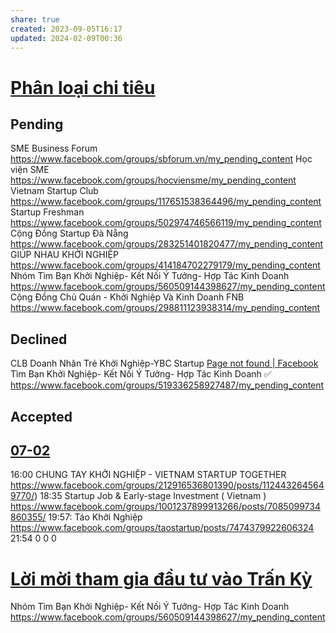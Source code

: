 ```yaml
---
share: true
created: 2023-09-05T16:17
updated: 2024-02-09T00:36
---
```


# [Phân loại chi tiêu](../../../../Tr%E1%BA%A5n%20K%E1%BB%B3/4%20Th%C3%A0nh%20ph%E1%BA%A9m/Truy%E1%BB%81n%20th%C3%B4ng/Ph%C3%A2n%20lo%E1%BA%A1i%20chi%20ti%C3%AAu.md)
## Pending
SME Business Forum https://www.facebook.com/groups/sbforum.vn/my_pending_content
Học viện SME https://www.facebook.com/groups/hocviensme/my_pending_content
Vietnam Startup Club https://www.facebook.com/groups/117651538364496/my_pending_content
Startup Freshman https://www.facebook.com/groups/502974746566119/my_pending_content
Cộng Đồng Startup Đà Nẵng https://www.facebook.com/groups/283251401820477/my_pending_content
GIÚP NHAU KHỞI NGHIỆP https://www.facebook.com/groups/414184702279179/my_pending_content
Nhóm Tìm Bạn Khởi Nghiệp- Kết Nối Ý Tưởng- Hợp Tác Kinh Doanh https://www.facebook.com/groups/560509144398627/my_pending_content
Cộng Đồng Chủ Quán - Khởi Nghiệp Và Kinh Doanh FNB https://www.facebook.com/groups/298811123938314/my_pending_content

## Declined
CLB Doanh Nhân Trẻ Khởi Nghiệp-YBC Startup [Page not found | Facebook](https://www.facebook.com/groups/854111068514353/my_declined_content)
Tìm Bạn Khởi Nghiệp- Kết Nối Ý Tưởng- Hợp Tác Kinh Doanh ✅ https://www.facebook.com/groups/519336258927487/my_pending_content

## Accepted
## [07-02](07-02.md)
16:00 CHUNG TAY KHỞI NGHIỆP - VIETNAM STARTUP TOGETHER https://www.facebook.com/groups/212916536801390/posts/1124432645649770/)
18:35 Startup Job & Early-stage Investment ( Vietnam ) https://www.facebook.com/groups/1001237899913266/posts/7085099734860355/
19:57: Táo Khởi Nghiệp https://www.facebook.com/groups/taostartup/posts/7474379922606324
    21:54 0 0 0 

# [Lời mời tham gia đầu tư vào Trấn Kỳ](../../../../Tr%E1%BA%A5n%20K%E1%BB%B3/4%20Th%C3%A0nh%20ph%E1%BA%A9m/Truy%E1%BB%81n%20th%C3%B4ng/L%E1%BB%9Di%20m%E1%BB%9Di%20tham%20gia%20%C4%91%E1%BA%A7u%20t%C6%B0%20v%C3%A0o%20Tr%E1%BA%A5n%20K%E1%BB%B3.md) 
Nhóm Tìm Bạn Khởi Nghiệp- Kết Nối Ý Tưởng- Hợp Tác Kinh Doanh https://www.facebook.com/groups/560509144398627/my_pending_content